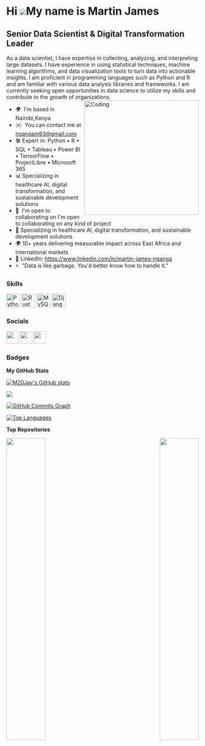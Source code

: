 Hi ![](https://user-images.githubusercontent.com/18350557/176309783-0785949b-9127-417c-8b55-ab5a4333674e.gif)My name is Martin James
====================================================================================================================================

Senior Data Scientist & Digital Transformation Leader
--------------

As a data scientist, I have expertise in collecting, analyzing, and interpreting large datasets. I have experience in using statistical techniques, machine learning algorithms, and data visualization tools to turn data into actionable insights. I am proficient in programming languages such as Python and R and am familiar with various data analysis libraries and frameworks. I am currently seeking open opportunities in data science to utilize my skills and contribute to the growth of organizations. <img align="right" alt="Coding" width="300" src="https://raw.githubusercontent.com/TheDudeThatCode/TheDudeThatCode/master/Assets/Developer.gif">

* 🌍  I'm based in Nairobi,Kenya
* ✉️  You can contact me at [ngangam93@gmail.com](mailto:ngangam93@gmail.com)
* 🛠️ Expert in: Python • R • SQL • Tableau • Power BI • TensorFlow • ProjectLibre • Microsoft 365
* 📊 Specializing in healthcare AI, digital transformation, and sustainable development solutions
* 🤝  I'm open to collaborating on I'm open to collaborating on any kind of project
* 🎯 Specializing in healthcare AI, digital transformation, and sustainable development solutions
* 🌍 10+ years delivering measurable impact across East Africa and international markets
* 🔗 LinkedIn: https://www.linkedin.com/in/martin-james-nganga
* ⚡  "Data is like garbage. You'd better know how to handle it."

### Skills


<p align="left">
<a href="https://www.python.org/" target="_blank" rel="noreferrer"><img src="https://raw.githubusercontent.com/danielcranney/readme-generator/main/public/icons/skills/python-colored.svg" width="36" height="36" alt="Python" /></a>
<a href="https://www.rust-lang.org/" target="_blank" rel="noreferrer"><img src="https://raw.githubusercontent.com/danielcranney/readme-generator/main/public/icons/skills/rust-colored.svg" width="36" height="36" alt="Rust" /></a>
<a href="https://www.mysql.com/" target="_blank" rel="noreferrer"><img src="https://raw.githubusercontent.com/danielcranney/readme-generator/main/public/icons/skills/mysql-colored.svg" width="36" height="36" alt="MySQL" /></a>
<a href="https://www.djangoproject.com/" target="_blank" rel="noreferrer"><img src="https://raw.githubusercontent.com/danielcranney/readme-generator/main/public/icons/skills/django-colored.svg" width="36" height="36" alt="Django" /></a>
</p>


### Socials

<p align="left"> <a href="https://www.github.com/M20Jay" target="_blank" rel="noreferrer"><img src="https://raw.githubusercontent.com/danielcranney/readme-generator/main/public/icons/socials/github.svg" width="32" height="32" /></a> <a href="https://www.linkedin.com/in/martin-james-nganga" target="_blank" rel="noreferrer"><img src="https://raw.githubusercontent.com/danielcranney/readme-generator/main/public/icons/socials/linkedin.svg" width="32" height="32" /></a> <a href="https://www.twitter.com/ngangam93" target="_blank" rel="noreferrer"><img src="https://raw.githubusercontent.com/danielcranney/readme-generator/main/public/icons/socials/twitter.svg" width="32" height="32" /></a></p>

### Badges

<b>My GitHub Stats</b>

<a href="http://www.github.com/M20Jay"><img src="https://github-readme-stats.vercel.app/api?username=M20Jay&show_icons=true&hide=&count_private=true&title_color=0891b2&text_color=ffffff&icon_color=0891b2&bg_color=1c1917&hide_border=true&show_icons=true" alt="M20Jay's GitHub stats" /></a>

<a href="http://www.github.com/M20Jay"><img src="https://github-readme-streak-stats.herokuapp.com/?user=M20Jay&stroke=ffffff&background=1c1917&ring=0891b2&fire=0891b2&currStreakNum=ffffff&currStreakLabel=0891b2&sideNums=ffffff&sideLabels=ffffff&dates=ffffff&hide_border=true" /></a>

<a href="http://www.github.com/M20Jay"><img src="https://github-readme-activity-graph.cyclic.app/graph?username=M20Jay&bg_color=1c1917&color=ffffff&line=0891b2&point=ffffff&area_color=1c1917&area=true&hide_border=true&custom_title=GitHub%20Commits%20Graph" alt="GitHub Commits Graph" /></a>

<a href="https://github.com/M20Jay" align="left"><img src="https://github-readme-stats.vercel.app/api/top-langs/?username=M20Jay&langs_count=10&title_color=0891b2&text_color=ffffff&icon_color=0891b2&bg_color=1c1917&hide_border=true&locale=en&custom_title=Top%20%Languages" alt="Top Languages" /></a>

<b>Top Repositories</b>

<div width="100%" align="center"><a href="https://github.com/M20Jay/R-Studio-Projects" align="left"><img align="left" width="45%" src="https://github-readme-stats.vercel.app/api/pin/?username=M20Jay&repo=R-Studio-Projects&title_color=0891b2&text_color=ffffff&icon_color=0891b2&bg_color=1c1917&hide_border=true&locale=en" /></a><a href="https://github.com/M20Jay/pythonProject" align="right"><img align="right" width="45%" src="https://github-readme-stats.vercel.app/api/pin/?username=M20Jay&repo=pythonProject&title_color=0891b2&text_color=ffffff&icon_color=0891b2&bg_color=1c1917&hide_border=true&locale=en" /></a></div><br /><br /><br /><br /><br /><br /><br />
